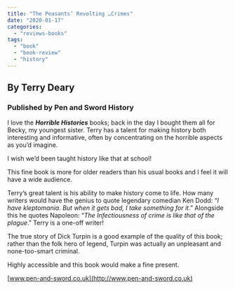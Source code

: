 ```yaml
---
title: "The Peasants’ Revolting …Crimes"
date: "2020-01-17"
categories: 
  - "reviews-books"
tags: 
  - "book"
  - "book-review"
  - "history"
---
```


## By Terry Deary

### Published by Pen and Sword History

I love the **_Horrible Histories_** books; back in the day I bought them all for Becky, my youngest sister. Terry has a talent for making history both interesting and informative, often by concentrating on the horrible aspects as you’d imagine.

I wish we’d been taught history like that at school!

This fine book is more for older readers than his usual books and I feel it will have a wide audience.

Terry’s great talent is his ability to make history come to life. How many writers would have the genius to quote legendary comedian Ken Dodd: “_I have kleptomania. But when_ _it gets bad, I take something for_ _it_.” Alongside this he quotes Napoleon: “_The Infectiousness_ _of crime is like that of the plague_.” Terry is a one-off writer!

The true story of Dick Turpin is a good example of the quality of this book; rather than the folk hero of legend, Turpin was actually an unpleasant and none-too-smart criminal.

Highly accessible and this book would make a fine present.

[www.pen-and-sword.co.uk](http://www.pen-and-sword.co.uk)
